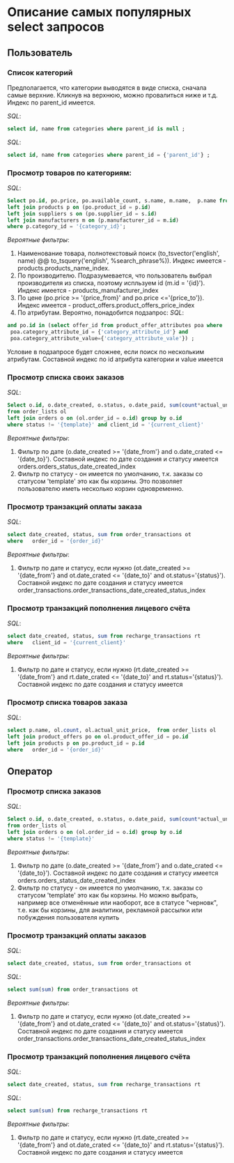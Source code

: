 # Описание самых популярных select запросов

## Пользователь  
### Список категорий
Предполагается, что категории выводятся в виде списка, сначала самые верхние. Кликнув на верхнюю, можно провалиться ниже и т.д.
Индекс по parent_id имеется. 

_SQL_:  
```sql
select id, name from categories where parent_id is null ;
```

_SQL_:  
```sql
select id, name from categories where parent_id = {'parent_id'} ;
```
  
### Просмотр товаров по категориям:

_SQL_:  
```sql
Select po.id, po.price, po.available_count, s.name, m.name,  p.name from product_offers po 
left join products p on (po.product_id = p.id)
left join suppliers s on (po.supplier_id = s.id)
left join manufacturers m on (p.manufacturer_id = m.id)
where p.category_id = '{category_id}';
```
_Вероятные  фильтры_: 
1. Наименование товара, полнотекстовый поиск (to_tsvector('english', name) @@ to_tsquery('english', %search_phrase%)). Индекс имеется - products.products_name_index. 
2. По производителю. Подразумевается, что пользователь выбрал производителя из списка, поэтому испльзуем id
 (m.id = '{id}'). Индекс имеется - products_manufacturer_index
3. По цене (po.price >= '{price_from}' and po.price <='{price_to'}). Индекс имеется  - product_offers.product_offers_price_index 
4. По атрибутам. Вероятно, понадобится подзапрос: 
_SQL_:  
```sql
and po.id in (select offer_id from product_offer_attributes poa where  
 poa.category_attribute_id = {'category_attribute_id'} and 
 poa.category_attribute_value={'category_attribute_vale'}) ;
```
Условие в подзапросе будет сложнее, если поиск по нескольким атрибутам. Составной индекс по id атрибута категории и value имеется

### Просмотр списка своих заказов
_SQL_:  
```sql
Select o.id, o.date_created, o.status, o.date_paid, sum(count*actual_unit_price) 
from order_lists ol
left join orders o on (ol.order_id = o.id) group by o.id   
where status != '{template}' and client_id = '{current_client}'  
```
_Вероятные  фильтры_: 
1. Фильтр по дате (o.date_created >= '{date_from'} and o.date_crated <= '{date_to}'). Составной индекс по дате создания 
и статусу имеется orders.orders_status_date_created_index 
2. Фильтр по статусу - он имеется по умолчанию, т.к. заказы со статусом 'template' это как бы корзины. 
Это позволяет пользователю иметь несколько корзин одновременно. 

### Просмотр транзакций оплаты заказа
_SQL_:  
```sql
select date_created, status, sum from order_transactions ot 
where   order_id = '{order_id}'
```
_Вероятные  фильтры_: 
1. Фильтр по дате и статусу, если нужно 
(ot.date_created >= '{date_from'} and ot.date_crated <= '{date_to}' and ot.status='{status}'). Составной индекс по дате создания 
и статусу имеется order_transactions.order_transactions_date_created_status_index 

### Просмотр транзакций пополнения лицевого счёта
_SQL_:  
```sql
select date_created, status, sum from recharge_transactions rt 
where   client_id = '{current_client}'
```
_Вероятные  фильтры_: 
1. Фильтр по дате и статусу, если нужно 
(rt.date_created >= '{date_from'} and rt.date_crated <= '{date_to}' and rt.status='{status}'). Составной индекс по дате создания 
и статусу имеется  

### Просмотр списка товаров заказа
_SQL_:  
```sql
select p.name, ol.count, ol.actual_unit_price,  from order_lists ol
left join product_offers po on ol.product_offer_id = po.id
left join products p on po.product_id = p.id
where   order_id = '{order_id}'
```

## Оператор
### Просмотр списка заказов
_SQL_:  
```sql
Select o.id, o.date_created, o.status, o.date_paid, sum(count*actual_unit_price) 
from order_lists ol
left join orders o on (ol.order_id = o.id) group by o.id   
where status != '{template}'  
```
_Вероятные  фильтры_: 
1. Фильтр по дате (o.date_created >= '{date_from'} and o.date_crated <= '{date_to}'). Составной индекс по дате создания 
и статусу имеется orders.orders_status_date_created_index 
2. Фильтр по статусу - он имеется по умолчанию, т.к. заказы со статусом 'template' это как бы корзины. Но можно выбрать, 
например все отменённые или наоборот, все в статусе "черновк", т.е. как бы корзины, для аналитики, рекламной рассылки 
или побуждения пользователя купить

### Просмотр транзакций оплаты заказов
_SQL_:  
```sql
select date_created, status, sum from order_transactions ot 
```
_SQL_:  
```sql
select sum(sum) from order_transactions ot 
```
_Вероятные  фильтры_: 
1. Фильтр по дате и статусу, если нужно 
(ot.date_created >= '{date_from'} and ot.date_crated <= '{date_to}' and ot.status='{status}'). Составной индекс по дате создания 
и статусу имеется order_transactions.order_transactions_date_created_status_index 

### Просмотр транзакций пополнения лицевого счёта
_SQL_:  
```sql
select date_created, status, sum from recharge_transactions rt 

```

_SQL_:  
```sql
select sum(sum) from recharge_transactions rt 

```
_Вероятные  фильтры_: 
1. Фильтр по дате и статусу, если нужно 
(rt.date_created >= '{date_from'} and ot.date_crated <= '{date_to}' and rt.status='{status}'). Составной индекс по дате создания 
и статусу имеется  
